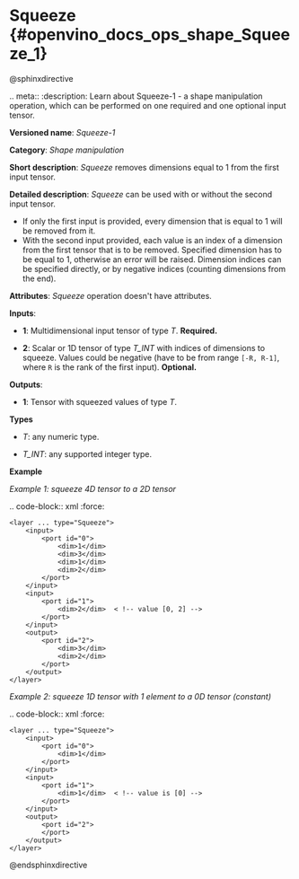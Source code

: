 # Squeeze {#openvino_docs_ops_shape_Squeeze_1}

@sphinxdirective

.. meta::
  :description: Learn about Squeeze-1 - a shape manipulation operation, which 
                can be performed on one required and one optional input tensor.

**Versioned name**: *Squeeze-1*

**Category**: *Shape manipulation*

**Short description**: *Squeeze* removes dimensions equal to 1 from the first input tensor.

**Detailed description**: *Squeeze* can be used with or without the second input tensor.

* If only the first input is provided, every dimension that is equal to 1 will be removed from it.
* With the second input provided, each value is an index of a dimension from the first tensor that is to be removed. Specified dimension has to be equal to 1, otherwise an error will be raised. Dimension indices can be specified directly, or by negative indices (counting dimensions from the end).

**Attributes**: *Squeeze* operation doesn't have attributes.

**Inputs**:

*   **1**: Multidimensional input tensor of type *T*. **Required.**

*   **2**: Scalar or 1D tensor of type *T_INT* with indices of dimensions to squeeze. Values could be negative (have to be from range ``[-R, R-1]``, where ``R`` is the rank of the first input). **Optional.**

**Outputs**:

*   **1**: Tensor with squeezed values of type *T*.

**Types**

* *T*: any numeric type.

* *T_INT*: any supported integer type.

**Example**

*Example 1: squeeze 4D tensor to a 2D tensor*

.. code-block:: xml
   :force:

    <layer ... type="Squeeze">
        <input>
            <port id="0">
                <dim>1</dim>
                <dim>3</dim>
                <dim>1</dim>
                <dim>2</dim>
            </port>
        </input>
        <input>
            <port id="1">
                <dim>2</dim>  < !-- value [0, 2] -->
            </port>
        </input>
        <output>
            <port id="2">
                <dim>3</dim>
                <dim>2</dim>
            </port>
        </output>
    </layer>

*Example 2: squeeze 1D tensor with 1 element to a 0D tensor (constant)*

.. code-block:: xml
   :force:

    <layer ... type="Squeeze">
        <input>
            <port id="0">
                <dim>1</dim>
            </port>
        </input>
        <input>
            <port id="1">
                <dim>1</dim>  < !-- value is [0] -->
            </port>
        </input>
        <output>
            <port id="2">
            </port>
        </output>
    </layer>

@endsphinxdirective
